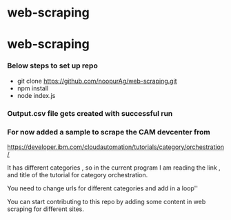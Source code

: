 # web-scraping
# web-scraping

### Below steps to set up repo 
- git clone https://github.com/noopurAg/web-scraping.git
- npm install 
- node index.js 

### Output.csv file gets created with successful run

### For now added a sample to scrape the CAM devcenter from 
https://developer.ibm.com/cloudautomation/tutorials/category/orchestration/

It has different categories , so in the current program I am reading the link , and title of the tutorial for category orchestration.

You need to change urls for different categories and add in a loop''

You can start contributing to this repo by adding some content in web scraping for different sites.
